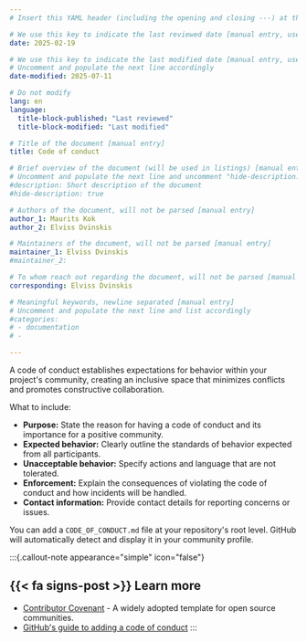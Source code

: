 ```yaml
---
# Insert this YAML header (including the opening and closing ---) at the beginning of the document and fill it out accordingly

# We use this key to indicate the last reviewed date [manual entry, use YYYY-MM-dd]
date: 2025-02-19

# We use this key to indicate the last modified date [manual entry, use YYYY-MM-DD]
# Uncomment and populate the next line accordingly
date-modified: 2025-07-11

# Do not modify
lang: en
language: 
  title-block-published: "Last reviewed"
  title-block-modified: "Last modified"

# Title of the document [manual entry]
title: Code of conduct

# Brief overview of the document (will be used in listings) [manual entry]
# Uncomment and populate the next line and uncomment "hide-description: true".
#description: Short description of the document
#hide-description: true

# Authors of the document, will not be parsed [manual entry]
author_1: Maurits Kok
author_2: Elviss Dvinskis

# Maintainers of the document, will not be parsed [manual entry]
maintainer_1: Elviss Dvinskis
#maintainer_2:

# To whom reach out regarding the document, will not be parsed [manual entry]
corresponding: Elviss Dvinskis

# Meaningful keywords, newline separated [manual entry]
# Uncomment and populate the next line and list accordingly
#categories: 
# - documentation
# - 

---
```


A code of conduct establishes expectations for behavior within your project's community, creating an inclusive space that minimizes conflicts and promotes constructive collaboration.

What to include:

- **Purpose:** State the reason for having a code of conduct and its importance for a positive community.
- **Expected behavior:** Clearly outline the standards of behavior expected from all participants.
- **Unacceptable behavior:** Specify actions and language that are not tolerated.
- **Enforcement:** Explain the consequences of violating the code of conduct and how incidents will be handled.
- **Contact information:** Provide contact details for reporting concerns or issues.

You can add a `CODE_OF_CONDUCT.md` file at your repository's root level. GitHub will automatically detect and display it in your community profile.

:::{.callout-note appearance="simple" icon="false"}
## {{< fa signs-post >}} Learn more

- [Contributor Covenant](https://github.com/EthicalSource/contributor_covenant/) - A widely adopted template for open source communities.
- [GitHub's guide to adding a code of conduct](https://docs.github.com/en/communities/setting-up-your-project-for-healthy-contributions/adding-a-code-of-conduct-to-your-project)
:::